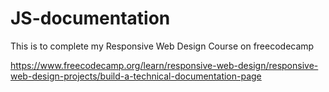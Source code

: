 # JS-documentation

This is to complete my Responsive Web Design Course on freecodecamp


https://www.freecodecamp.org/learn/responsive-web-design/responsive-web-design-projects/build-a-technical-documentation-page
